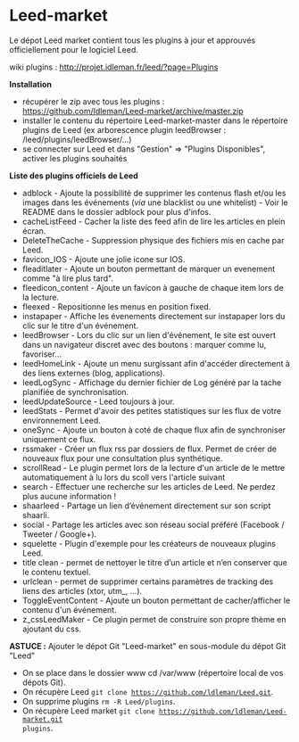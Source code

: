 Leed-market
===========

Le dépot Leed market contient tous les plugins à jour et approuvés officiellement pour le logiciel Leed.

wiki plugins : http://projet.idleman.fr/leed/?page=Plugins

<b>Installation</b>
* récupérer le zip avec tous les plugins : https://github.com/ldleman/Leed-market/archive/master.zip
* installer le contenu du répertoire Leed-market-master dans le répertoire plugins de Leed
(ex arborescence plugin leedBrowser : /leed/plugins/leedBrowser/...)
* se connecter sur Leed et dans "Gestion" => "Plugins Disponibles", activer les plugins souhaités

<b>Liste des plugins officiels de Leed</b>
* adblock            - Ajoute la possibilité de supprimer les contenus flash et/ou les images dans les événements (_via_ une blacklist ou une whitelist) - Voir le README dans le dossier adblock pour plus d'infos.
* cacheListFeed      - Cacher la liste des feed afin de lire les articles en plein écran.
* DeleteTheCache     - Suppression physique des fichiers mis en cache par Leed.
* favicon_IOS        - Ajoute une jolie icone sur IOS.
* fleaditlater       - Ajoute un bouton permettant de marquer un evenement comme "à lire plus tard".
* fleedicon_content  - Ajoute un favicon à gauche de chaque item lors de la lecture.
* fleexed            - Repositionne les menus en position fixed.
* instapaper         - Affiche les évenements directement sur instapaper lors du clic sur le titre d'un événement.
* leedBrowser        - Lors du clic sur un lien d'événement, le site est ouvert dans un navigateur discret avec des boutons : marquer comme lu, favoriser...
* leedHomeLink       - Ajoute un menu surgissant afin d'accéder directement à des liens externes (blog, applications).
* leedLogSync        - Affichage du dernier fichier de Log généré par la tache planifiée de synchronisation.
* leedUpdateSource   - Leed toujours à jour.
* leedStats          - Permet d'avoir des petites statistiques sur les flux de votre environnement Leed.
* oneSync            - Ajoute un bouton à coté de chaque flux afin de synchroniser uniquement ce flux.
* rssmaker           - Créer un flux rss par dossiers de flux. Permet de créer de nouveaux flux pour une consultation plus synthétique.
* scrollRead         - Le plugin permet lors de la lecture d'un article de le mettre automatiquement à lu lors du scoll vers l'article suivant
* search             - Effectuer une recherche sur les articles de Leed. Ne perdez plus aucune information !
* shaarleed          - Partage un lien d’événement directement sur son script shaarli.
* social             - Partage les articles avec son réseau social préféré (Facebook / Tweeter / Google+).
* squelette          - Plugin d'exemple pour les créateurs de nouveaux plugins Leed.
* title clean        - permet de nettoyer le titre d’un article et n’en conserver que le contenu textuel.
* urlclean           - permet de supprimer certains paramètres de tracking des liens des articles (xtor, utm_, …).
* ToggleEventContent - Ajoute un bouton permettant de cacher/afficher le contenu d'un événement.
* z_cssLeedMaker     - Ce plugin permet de construire son propre thème en ajoutant du css.


<b>ASTUCE :</b> Ajouter le dépot Git "Leed-market" en sous-module du dépot Git "Leed"
* On se place dans le dossier www cd /var/www (répertoire local de vos dépots Git).
* On récupère Leed <code>git clone https://github.com/ldleman/Leed.git</code>.
* On supprime plugins <code>rm -R Leed/plugins</code>.
* On récupère Leed market <code>git clone https://github.com/ldleman/Leed-market.git plugins</code>.
